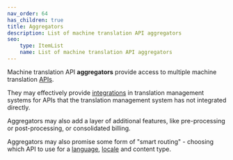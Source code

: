 ```yaml
---
nav_order: 64
has_children: true
title: Aggregators
description: List of machine translation API aggregators
seo:
    type: ItemList
    name: List of machine translation API aggregators
---
```


Machine translation API **aggregators** provide access to multiple machine translation [APIs](../apis/apis.md).

They may effectively provide [integrations](../integrations/integrations.md) in translation management systems for APIs that the translation management system has not integrated directly.

Aggregators may also add a layer of additional features, like pre-processing or post-processing, or consolidated billing.

Aggregators may also promise some form of "smart routing" - choosing which API to use for a [language](/languages/languages.md), [locale](../applications/advanced-concepts/locale.md) and content type.
